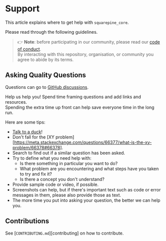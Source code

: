 # Support

This article explains where to get help with `squarepine_core`.

Please read through the following guidelines.

> 👉 **Note**: before participating in our community, please read our [code of conduct](https://github.com/SquarePine/squarepine_core/blob/main/CODE_OF_CONDUCT.md).
> <br>By interacting with this repository, organisation, or community you agree to abide by its terms.

## Asking Quality Questions

Questions can go to [GitHub discussions](https://github.com/SquarePine/squarepine_core/discussions).

Help us help you! Spend time framing questions and add links and resources.
<br>Spending the extra time up front can help save everyone time in the long run.

Here are some tips:

* [Talk to a duck](https://rubberduckdebugging.com)!
* Don't fall for the [XY problem][https://meta.stackexchange.com/questions/66377/what-is-the-xy-problem/66378#66378].
* Search to find out if a similar question has been asked.
* Try to define what you need help with:
  * Is there something in particular you want to do?
  * What problem are you encountering and what steps have you taken to try and fix it?
  * Is there a concept you don't understand?
* Provide sample code or video, if possible.
* Screenshots can help, but if there's important text such as code or error messages in them, please also provide those as text.
* The more time you put into asking your question, the better we can help you.

## Contributions

See [`CONTRIBUTING.md`][contributing] on how to contribute.
